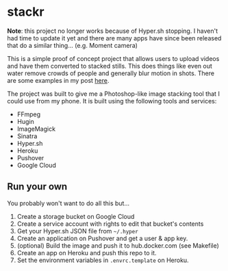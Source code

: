 # stackr

**Note**: this project no longer works because of Hyper.sh stopping. I haven't
had time to update it yet and there are many apps have since been released that
do a similar thing... (e.g. Moment camera)

This is a simple proof of concept project that allows users to upload videos
and have them converted to stacked stills. This does things like even out water
remove crowds of people and generally blur motion in shots. There are some
examples in my post [here](https://charlieegan3.com/blog/2018/04/22/bringing-photoshop-imagestacking-to-mobile-with-ffmpeg-hugin-imagemagick-hypersh).

The project was built to give me a Photoshop-like image stacking tool that I
could use from my phone. It is built using the following tools and services:

* FFmpeg
* Hugin
* ImageMagick
* Sinatra
* Hyper.sh
* Heroku
* Pushover
* Google Cloud

## Run your own

You probably won't want to do all this but...

1. Create a storage bucket on Google Cloud
1. Create a service account with rights to edit that bucket's contents
1. Get your Hyper.sh JSON file from `~/.hyper`
1. Create an application on Pushover and get a user & app key.
1. (optional) Build the image and push it to hub.docker.com (see Makefile)
1. Create an app on Heroku and push this repo to it.
1. Set the environment variables in `.envrc.template` on Heroku.
